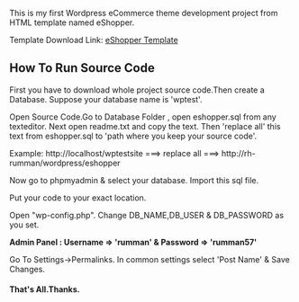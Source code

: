 This is my first Wordpress eCommerce  theme development project from HTML template named eShopper.

Template Download Link: [eShopper Template](https://www.dropbox.com/s/t0u7alejztn9mya/eshopper-best-free-ecommerce-html-template.zip?dl=0)

## How To Run Source Code

First you have to download whole project source code.Then create a Database. Suppose your database name is 'wptest'. 

Open Source Code.Go to Database Folder , open eshopper.sql from any texteditor. Next open readme.txt and copy the text. Then 'replace all' this  text from eshopper.sql to 'path where you keep your source code'. 

Example:  http://localhost/wptestsite ===> replace all ===> http://rh-rumman/wordpress/eshopper

Now go to phpmyadmin & select your database. Import this sql file.

Put your code to your exact location.

Open "wp-config.php". Change DB_NAME,DB_USER & DB_PASSWORD as you set.

**Admin Panel : Username => 'rumman' & Password => 'rumman57'**

Go To Settings->Permalinks. In common settings select 'Post Name' & Save Changes.

#### That's All.Thanks.
